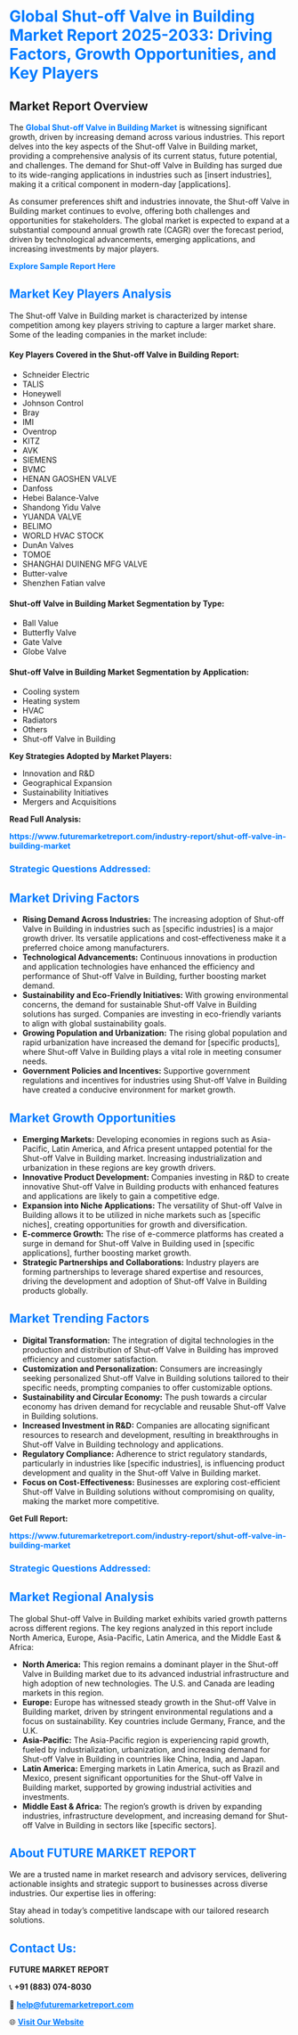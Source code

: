 <h1 style="color: #007BFF;">Global Shut-off Valve in Building Market Report 2025-2033: Driving Factors, Growth Opportunities, and Key Players</h1>

<section id="overview">
<h2>Market Report Overview</h2>
<p>The <a href="https://www.futuremarketreport.com/industry-report/shut-off-valve-in-building-market" style="color: #007BFF; text-decoration: none;"><strong>Global Shut-off Valve in Building Market</strong></a> is witnessing significant growth, driven by increasing demand across various industries. This report delves into the key aspects of the Shut-off Valve in Building market, providing a comprehensive analysis of its current status, future potential, and challenges. The demand for Shut-off Valve in Building has surged due to its wide-ranging applications in industries such as [insert industries], making it a critical component in modern-day [applications].</p>
<p>As consumer preferences shift and industries innovate, the Shut-off Valve in Building market continues to evolve, offering both challenges and opportunities for stakeholders. The global market is expected to expand at a substantial compound annual growth rate (CAGR) over the forecast period, driven by technological advancements, emerging applications, and increasing investments by major players.</p>
</section>

<section id="overview">
<p><a href="https://www.futuremarketreport.com/request-sample/reportId=128347" style="color: #007BFF; text-decoration: none;"><strong>Explore Sample Report Here</strong></a></p>
</section>

<section id="key-players">
<h2 style="color: #007BFF;">Market Key Players Analysis</h2>
<p>The Shut-off Valve in Building market is characterized by intense competition among key players striving to capture a larger market share. Some of the leading companies in the market include:</p>
<h4>Key Players Covered in the Shut-off Valve in Building Report:</h4>
<ul><li>Schneider Electric</li><li>TALIS</li><li>Honeywell</li><li>Johnson Control</li><li>Bray</li><li>IMI</li><li>Oventrop</li><li>KITZ</li><li>AVK</li><li>SIEMENS</li><li>BVMC</li><li>HENAN GAOSHEN VALVE</li><li>Danfoss</li><li>Hebei Balance-Valve</li><li>Shandong Yidu Valve</li><li>YUANDA VALVE</li><li>BELIMO</li><li>WORLD HVAC STOCK</li><li>DunAn Valves</li><li>TOMOE</li><li>SHANGHAI DUINENG MFG VALVE</li><li>Butter-valve</li><li>Shenzhen Fatian valve</li></ul>
<h4>Shut-off Valve in Building Market Segmentation by Type:</h4>
<ul><li>Ball Value</li><li>Butterfly Valve</li><li>Gate Valve</li><li>Globe Valve</li></ul>

<h4>Shut-off Valve in Building Market Segmentation by Application:</h4>
<ul><li>Cooling system</li><li>Heating system</li><li>HVAC</li><li>Radiators</li><li>Others</li><li>Shut-off Valve in Building</li></ul>
<p><strong>Key Strategies Adopted by Market Players:</strong></p>
<ul>
<li>Innovation and R&D</li>
<li>Geographical Expansion</li>
<li>Sustainability Initiatives</li>
<li>Mergers and Acquisitions</li>
</ul>
</section>

<section>
<p><strong>Read Full Analysis: </strong></p><a href="https://www.futuremarketreport.com/industry-report/shut-off-valve-in-building-market" style="color: #007BFF; text-decoration: none;"><strong>https://www.futuremarketreport.com/industry-report/shut-off-valve-in-building-market</strong></a>
<h3 style="color: #007BFF;">Strategic Questions Addressed:</h3>
</section>

<section id="driving-factors">
<h2 style="color: #007BFF;">Market Driving Factors</h2>
<ul>
<li><strong>Rising Demand Across Industries:</strong> The increasing adoption of Shut-off Valve in Building in industries such as [specific industries] is a major growth driver. Its versatile applications and cost-effectiveness make it a preferred choice among manufacturers.</li>
<li><strong>Technological Advancements:</strong> Continuous innovations in production and application technologies have enhanced the efficiency and performance of Shut-off Valve in Building, further boosting market demand.</li>
<li><strong>Sustainability and Eco-Friendly Initiatives:</strong> With growing environmental concerns, the demand for sustainable Shut-off Valve in Building solutions has surged. Companies are investing in eco-friendly variants to align with global sustainability goals.</li>
<li><strong>Growing Population and Urbanization:</strong> The rising global population and rapid urbanization have increased the demand for [specific products], where Shut-off Valve in Building plays a vital role in meeting consumer needs.</li>
<li><strong>Government Policies and Incentives:</strong> Supportive government regulations and incentives for industries using Shut-off Valve in Building have created a conducive environment for market growth.</li>
</ul>
</section>

<section id="growth-opportunities">
<h2 style="color: #007BFF;">Market Growth Opportunities</h2>
<ul>
<li><strong>Emerging Markets:</strong> Developing economies in regions such as Asia-Pacific, Latin America, and Africa present untapped potential for the Shut-off Valve in Building market. Increasing industrialization and urbanization in these regions are key growth drivers.</li>
<li><strong>Innovative Product Development:</strong> Companies investing in R&D to create innovative Shut-off Valve in Building products with enhanced features and applications are likely to gain a competitive edge.</li>
<li><strong>Expansion into Niche Applications:</strong> The versatility of Shut-off Valve in Building allows it to be utilized in niche markets such as [specific niches], creating opportunities for growth and diversification.</li>
<li><strong>E-commerce Growth:</strong> The rise of e-commerce platforms has created a surge in demand for Shut-off Valve in Building used in [specific applications], further boosting market growth.</li>
<li><strong>Strategic Partnerships and Collaborations:</strong> Industry players are forming partnerships to leverage shared expertise and resources, driving the development and adoption of Shut-off Valve in Building products globally.</li>
</ul>
</section>

<section id="trending-factors">
<h2 style="color: #007BFF;">Market Trending Factors</h2>
<ul>
<li><strong>Digital Transformation:</strong> The integration of digital technologies in the production and distribution of Shut-off Valve in Building has improved efficiency and customer satisfaction.</li>
<li><strong>Customization and Personalization:</strong> Consumers are increasingly seeking personalized Shut-off Valve in Building solutions tailored to their specific needs, prompting companies to offer customizable options.</li>
<li><strong>Sustainability and Circular Economy:</strong> The push towards a circular economy has driven demand for recyclable and reusable Shut-off Valve in Building solutions.</li>
<li><strong>Increased Investment in R&D:</strong> Companies are allocating significant resources to research and development, resulting in breakthroughs in Shut-off Valve in Building technology and applications.</li>
<li><strong>Regulatory Compliance:</strong> Adherence to strict regulatory standards, particularly in industries like [specific industries], is influencing product development and quality in the Shut-off Valve in Building market.</li>
<li><strong>Focus on Cost-Effectiveness:</strong> Businesses are exploring cost-efficient Shut-off Valve in Building solutions without compromising on quality, making the market more competitive.</li>
</ul>
</section>

<section>
<p><strong>Get Full Report: </strong></p><a href="https://www.futuremarketreport.com/industry-report/shut-off-valve-in-building-market" style="color: #007BFF; text-decoration: none;"><strong>https://www.futuremarketreport.com/industry-report/shut-off-valve-in-building-market</strong></a>
<h3 style="color: #007BFF;">Strategic Questions Addressed:</h3>
</section>


<section id="regional-analysis">
<h2 style="color: #007BFF;">Market Regional Analysis</h2>
<p>The global Shut-off Valve in Building market exhibits varied growth patterns across different regions. The key regions analyzed in this report include North America, Europe, Asia-Pacific, Latin America, and the Middle East & Africa:</p>
<ul>
<li><strong>North America:</strong> This region remains a dominant player in the Shut-off Valve in Building market due to its advanced industrial infrastructure and high adoption of new technologies. The U.S. and Canada are leading markets in this region.</li>
<li><strong>Europe:</strong> Europe has witnessed steady growth in the Shut-off Valve in Building market, driven by stringent environmental regulations and a focus on sustainability. Key countries include Germany, France, and the U.K.</li>
<li><strong>Asia-Pacific:</strong> The Asia-Pacific region is experiencing rapid growth, fueled by industrialization, urbanization, and increasing demand for Shut-off Valve in Building in countries like China, India, and Japan.</li>
<li><strong>Latin America:</strong> Emerging markets in Latin America, such as Brazil and Mexico, present significant opportunities for the Shut-off Valve in Building market, supported by growing industrial activities and investments.</li>
<li><strong>Middle East & Africa:</strong> The region’s growth is driven by expanding industries, infrastructure development, and increasing demand for Shut-off Valve in Building in sectors like [specific sectors].</li>
</ul>
</section>

<footer>
<h2 style="color: #007BFF;">About FUTURE MARKET REPORT</h2>
<p>We are a trusted name in market research and advisory services, delivering actionable insights and strategic support to businesses across diverse industries. Our expertise lies in offering:</p>

<p>Stay ahead in today’s competitive landscape with our tailored research solutions.</p>

<h2 style="color: #007BFF;">Contact Us:</h2>
<p><strong>FUTURE MARKET REPORT</strong></p>
<p>📞 <strong>+91 (883) 074-8030</strong></p>
<p>📧 <strong><a href="mailto:help@futuremarketreport.com" style="color: #007BFF;">help@futuremarketreport.com</a></strong></p>
<p>🌐 <strong><a href="https://www.futuremarketreport.com/" style="color: #007BFF;">Visit Our Website</a></strong></p>
</footer>
